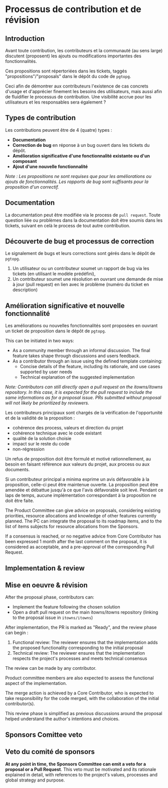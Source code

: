 # Processus de contribution et de révision

## Introduction

Avant toute contribution, les contributeurs et la communauté (au sens large) discutent (proposent) les ajouts ou modifications importantes des fonctionnalités.

Ces propositions sont répertoriées dans les tickets, taggés "propositions"/"proposals" dans le dépôt du code de `pgtopg`. 

Ceci afin de démontrer aux contributeurs l'existence de cas concrets d'usage et d'apprécier finement les besoins des utilisateurs, mais aussi afin de fluidifier le processus de contribution. Une visibilité accrue pour les utilisateurs et les responsables sera également ? 

## Types de contribution

Les contributions peuvent être de 4 (quatre) types : 

- **Documentation**
- **Correction de bug** en réponse à un bug ouvert dans les tickets du dépôt.
- **Amélioration significative d'une fonctionnalité existante ou d'un composant**
- **Ajout d'une nouvelle fonctionnalité**

*Note : Les propositions ne sont requises que pour les améliorations ou ajouts de fonctionnalités. Les rapports de bug sont suffisants pour la proposition d'un correctif.*

## Documentation

La documentation peut être modifiée via le process de `pull request`. Toute question liée ou problèmes dans la documentation doit être soumis dans les tickets, suivant en celà le process de tout autre contribution.

## Découverte de bug et processus de correction

Le signalement de bugs et leurs corrections sont gérés dans le dépôt de `pgtopg`.

1. Un utilisateur ou un contributeur soumet un rapport de bug via les tickets (en utilisant le modèle prédéfini),
2. Un contributeur soumet une résolution en ouvrant une demande de mise à jour (pull request) en lien avec le problème (numéro du ticket en description)

## Amélioration significative et nouvelle fonctionnalité

Les améliorations ou nouvelles fonctionnalités sont proposées en ouvrant un ticket de proposition dans le dépôt de `pgtopg`.


This can be initiated in two ways:
- As a community member through an informal discussion. The final feature takes shape through discussions and users feedback.
- As a contributor through an issue using the defined template containing:
   - Concise details of the feature, including its rationale, and use cases supported by user needs
   - Technical explanation of the suggested implementation

*Note: Contributors can still directly open a pull request on the itowns/itowns repository. In this case, it is expected for the pull request to include the same informations as for a proposal issue. PRs submitted without proposal will not likely be prioritized by reviewers.*

Les contributeurs principaux sont chargés de la vérification de l'opportunité et de la validité de la proposition :

- cohérence des process, valeurs et direction du projet
- cohérence technique avec le code existant
- qualité de la solution choisie
- impact sur le reste du code
- non-régression

Un refus de proposition doit être formulé et motivé rationnellement, au besoin en faisant référence aux valeurs du projet, aux process ou aux documents.

Si un contributeur principal a minima exprime un avis défavorable à la proposition, celle-ci peut être maintenue ouverte. La proposition peut être amendée et débattue jusqu'à ce que l'avis défavorable soit levé. Pendant ce laps de temps, aucune implémentation correspondant à la proposition ne doit être faite.

The Product Committee can give advice on proposals, considering existing priorities, resource allocations and knowledge of other features currently planned. The PC can integrate the proposal to its roadmap items, and to the list of items subjects for resource allocations from the Sponsors.

If a consensus is reached, or no negative advice from Core Contributor has been expressed 1 month after the last comment on the proposal, it is considered as acceptable, and a pre-approval of the corresponding Pull Request.

## Implementation & review
## Mise en oeuvre & révision

After the proposal phase, contributors can:
- Implement the feature following the chosen solution
- Open a draft pull request on the main itowns/itowns repository (linking to the proposal issue in `itowns/itowns`)

After implementation, the PR is marked as "Ready", and the review phase can begin : 

1. Functional review: The reviewer ensures that the implementation adds the proposed functionality corresponding to the initial proposal
2. Technical review: The reviewer ensures that the implementation respects the project's processes and meets technical consensus

The review can be made by any contributor. 

Product committee members are also expected to assess the functional aspect of the implementation.

The merge action is achieved by a Core Contributor, who is expected to take responsibility for the code merged, with the collaboration of the initial contributor(s).

This review phase is simplified as previous discussions around the proposal helped understand the author's intentions and choices.

## Sponsors Comittee veto
## Veto du comité de sponsors

**At any point in time, the Sponsors Committee can emit a veto for a proposal or a Pull Request**. This veto must be motivated and its rationale explained in detail, with references to the project's values, processes and global strategy and purpose.


